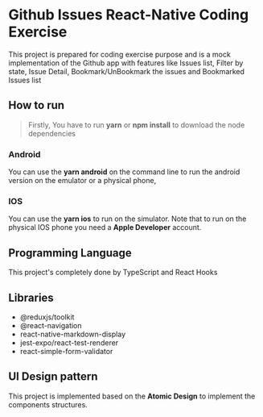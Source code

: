 # Github Issues React-Native Coding Exercise

This project is prepared for coding exercise purpose and is a mock implementation of the Github app with features like Issues list, Filter by state, Issue Detail, Bookmark/UnBookmark the issues and Bookmarked Issues list

## How to run

> Firstly, You have to run **yarn** or **npm install** to download the node dependencies

### Android

You can use the **yarn android** on the command line to run the android version on the emulator or a physical phone,

### IOS

You can use the **yarn ios** to run on the simulator. Note that to run on the physical IOS phone you need a **Apple Developer** account.

## Programming Language

This project's completely done by TypeScript and React Hooks

## Libraries

- @reduxjs/toolkit
- @react-navigation
- react-native-markdown-display
- jest-expo/react-test-renderer
- react-simple-form-validator

## UI Design pattern

This project is implemented based on the **Atomic Design** to implement the components structures.